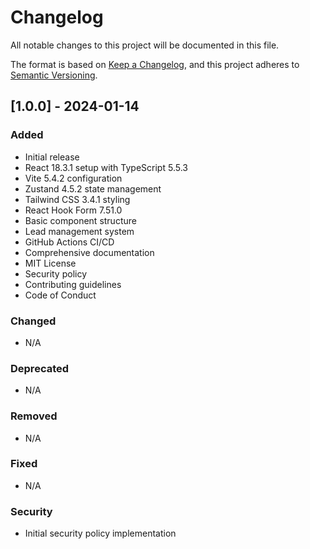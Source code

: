 # Changelog

All notable changes to this project will be documented in this file.

The format is based on [Keep a Changelog](https://keepachangelog.com/en/1.0.0/),
and this project adheres to [Semantic Versioning](https://semver.org/spec/v2.0.0.html).

## [1.0.0] - 2024-01-14

### Added
- Initial release
- React 18.3.1 setup with TypeScript 5.5.3
- Vite 5.4.2 configuration
- Zustand 4.5.2 state management
- Tailwind CSS 3.4.1 styling
- React Hook Form 7.51.0
- Basic component structure
- Lead management system
- GitHub Actions CI/CD
- Comprehensive documentation
- MIT License
- Security policy
- Contributing guidelines
- Code of Conduct

### Changed
- N/A

### Deprecated
- N/A

### Removed
- N/A

### Fixed
- N/A

### Security
- Initial security policy implementation
